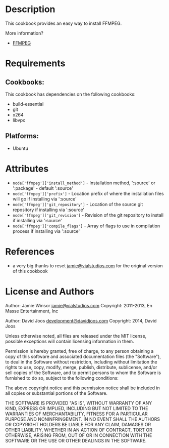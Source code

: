 Description
===========

This cookbook provides an easy way to install FFMPEG.

More information?
* [FFMPEG](http://www.ffmpeg.org/)

Requirements
============

## Cookbooks:

This cookbook has dependencies on the following cookbooks:

* build-essential
* git
* x264
* libvpx

## Platforms:

* Ubuntu

Attributes
==========

* `node['ffmpeg']['install_method']` - Installation method, ':source' or ':package' - default ':source'
* `node['ffmpeg']['prefix']` - Location prefix of where the installation files will go if installing via ':source'
* `node['ffmpeg']['git_repository']` - Location of the source git repository if installing via ':source'
* `node['ffmpeg']['git_revision']` - Revision of the git repository to install if installing via ':source'
* `node['ffmpeg']['compile_flags']` - Array of flags to use in compilation process if installing via ':source'

References
==========

* a very big thanks to reset <jamie@vialstudios.com> for the original version of this cookbook

License and Authors
===================

Author: Jamie Winsor <jamie@vialstudios.com>
Copyright: 2011-2013, En Masse Entertainment, Inc

Author: David Joos <development@davidjoos.com>
Copyright: 2014, David Joos

Unless otherwise noted, all files are released under the MIT license,
possible exceptions will contain licensing information in them.

Permission is hereby granted, free of charge, to any person obtaining a copy
of this software and associated documentation files (the "Software"), to deal
in the Software without restriction, including without limitation the rights
to use, copy, modify, merge, publish, distribute, sublicense, and/or sell
copies of the Software, and to permit persons to whom the Software is
furnished to do so, subject to the following conditions:

The above copyright notice and this permission notice shall be included in
all copies or substantial portions of the Software.

THE SOFTWARE IS PROVIDED "AS IS", WITHOUT WARRANTY OF ANY KIND, EXPRESS OR
IMPLIED, INCLUDING BUT NOT LIMITED TO THE WARRANTIES OF MERCHANTABILITY,
FITNESS FOR A PARTICULAR PURPOSE AND NONINFRINGEMENT. IN NO EVENT SHALL THE
AUTHORS OR COPYRIGHT HOLDERS BE LIABLE FOR ANY CLAIM, DAMAGES OR OTHER
LIABILITY, WHETHER IN AN ACTION OF CONTRACT, TORT OR OTHERWISE, ARISING FROM,
OUT OF OR IN CONNECTION WITH THE SOFTWARE OR THE USE OR OTHER DEALINGS IN
THE SOFTWARE.
